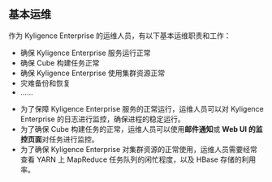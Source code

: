 ## 基本运维

作为 Kyligence Enterprise 的运维人员，有以下基本运维职责和工作：
* 确保 Kyligence Enterprise 服务运行正常
* 确保 Cube 构建任务正常
* 确保 Kyligence Enterprise 使用集群资源正常
* 灾难备份和恢复
* ……


- 为了保障 Kyligence Enterprise 服务的正常运行，运维人员可以对 Kyligence Enterprise 的日志进行监控，确保进程的稳定运行。
- 为了确保 Cube 构建任务的正常，运维人员可以使用**邮件通知**或 **Web UI 的监控页面**对任务进行监控。
- 为了确保 Kyligence Enterprise 对集群资源的正常使用，运维人员需要经常查看 YARN 上 MapReduce 任务队列的闲忙程度，以及 HBase 存储的利用率。